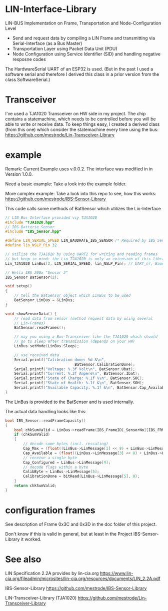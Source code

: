 # LIN-Interface-Library
LIN-BUS Implementation on Frame, Transportation and Node-Configuration Level

* Send and request data by compiling a LIN Frame and transmitting via Serial-Interface (as a Bus Master)
* Transportation Layer using Packet Data Unit (PDU)
* Node Configuration using Service Identifier (SID) and handling negative resposne codes

The HardwareSerial UART of an ESP32 is used. (But in the past I used a software serial and therefore I derived this class in a prior version from the class SoftwareSerial.)

# Transceiver
I've used a TJA1020 Transceiver on HW side in my project. The chip contains a statemachine, which needs to be controlled before you will be able to write or receive data. To keep things easy, I created a derived class (from this one) which consider the statemachine every time using the bus: https://github.com/mestrode/Lin-Transceiver-Library

# example
Remark: Current Example uses v.0.0.2. The interface was modified in in Version 1.0.0.

Need a basic example: Take a look into the example folder.

More complex example: Take a look into this repo to see, how this works: https://github.com/mestrode/IBS-Sensor-Library

This code calls some methods of BatSensor which utilizes the Lin-Interface
```cpp
// LIN Bus Interface provided viy TJA1020
#include "TJA1020.hpp"
// IBS Batterie Sensor
#include "IBS_Sensor.hpp"

#define LIN_SERIAL_SPEED LIN_BAUDRATE_IBS_SENSOR /* Required by IBS Sensor */
#define lin_NSLP_Pin 32

// utilize the TJA1020 by using UART2 for writing and reading frames
// but keep in mind: the Lin_TJA1020 is only an extension of this library.
Lin_TJA1020 LinBus(2, LIN_SERIAL_SPEED, lin_NSLP_Pin); // UART_nr, Baudrate, /SLP

// Hella IBS 200x "Sensor 2"
IBS_Sensor BatSensor(2);

void setup()
{
    // tell the BatSensor object which LinBus to be used
    BatSensor.LinBus = &LinBus;
}

void showSensorData() {
    // read data from sensor (method request data by using several
    // Lin-Frames)
    BatSensor.readFrames();

    // may you using a Bus-Transceiver like the TJA1020 which should
    // go to sleep after transmission (depends on your HW)
    LinBus.setMode(LinBus.Sleep);

    // use received data
    Serial.printf("Calibration done: %d &\n",
                               BatSensor.CalibrationDone);
    Serial.printf("Voltage: %.3f Volt\n", BatSensor.Ubat);
    Serial.printf("Current: %.3f Ampere\n", BatSensor.Ibat);
    Serial.printf("State of Charge: %.1f %\n", BatSensor.SOC);
    Serial.printf("State of Health: %.1f &\n", BatSensor.SOH);
    Serial.printf("Available Capacity: %.1f &\n", BatSensor.Cap_Available);
}
```
The LinBus is provided to the BatSensor and is used internally.

The actual data handling looks like this:

```cpp
bool IBS_Sensor::readFrameCapacity()
{
    bool chkSumValid = LinBus->readFrame(IBS_FrameID[_SensorNo][IBS_FRM_CAP]);
    if (chkSumValid)
    {
        // decode some bytes (incl. rescaling)
        Cap_Max = (float((LinBus->LinMessage[1] << 8) + LinBus->LinMessage[0])) / 10;
        Cap_Available = (float((LinBus->LinMessage[3] << 8) + LinBus->LinMessage[2])) / 10;
        // receive a single byte
        Cap_Configured = LinBus->LinMessage[4];
        // decode flags within a byte
        CalibByte = LinBus->LinMessage[5];
        CalibrationDone = bitRead(LinBus->LinMessage[5], 0);
    }
    return chkSumValid;
}
```
# configuration frames
See description of Frame 0x3C and 0x3D in the doc folder of this project.

Don't know if this is valid in general, but at least in the Project IBS-Sensor-Library it worked.

# See also
LIN Specification 2.2A provides by lin-cia.org
https://www.lin-cia.org/fileadmin/microsites/lin-cia.org/resources/documents/LIN_2.2A.pdf

IBS-Sensor-Library
https://github.com/mestrode/IBS-Sensor-Library

LIN-Transceiver-Library (TJA1020)
https://github.com/mestrode/Lin-Transceiver-Library
